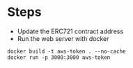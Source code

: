 # Steps

- Update the ERC721 contract address
- Run the web server with docker

```
docker build -t aws-token . --no-cache
docker run -p 3000:3000 aws-token
```
